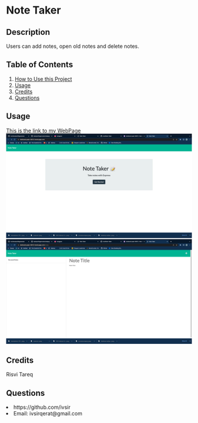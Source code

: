 # Note Taker

## Description
Users can add notes, open old notes and delete notes.

## Table of Contents
<nav>
    <ol>
        <li><a href="#Installation">How to Use this Project</a></li>
        <li><a href="#Usage">Usage</a></li>
        <li><a href="#Credits">Credits</a></li>
        <li><a href="#Questions">Questions</a></li>
    </ol>
</nav>

## Usage
<a href="https://sheltered-peak-58513.herokuapp.com/">This is the link to my WebPage</a>
<img src="Assets/First-Page.png">
<img src="Assets/Notes-Page.png">

## Credits
Risvi Tareq

## Questions
<li>https://github.com/ivsir </li>
<li>Email: ivsirqerat@gmail.com</li>